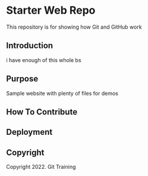 # Starter Web Repo

This repository is for showing how Git and GitHub work

## Introduction
i have enough of this whole bs
## Purpose

Sample website with plenty of files for demos

## How To Contribute

## Deployment

## Copyright

Copyright 2022. Git Training
